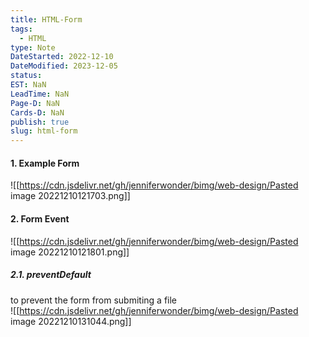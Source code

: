 ```yaml
---
title: HTML-Form
tags:
  - HTML
type: Note
DateStarted: 2022-12-10
DateModified: 2023-12-05
status:
EST: NaN
LeadTime: NaN
Page-D: NaN
Cards-D: NaN
publish: true
slug: html-form
---
```


#### 1. Example Form

![[https://cdn.jsdelivr.net/gh/jenniferwonder/bimg/web-design/Pasted image 20221210121703.png]]

#### 2. Form Event

![[https://cdn.jsdelivr.net/gh/jenniferwonder/bimg/web-design/Pasted image 20221210121801.png]]

##### 2.1. preventDefault

to prevent the form from submiting a file  
![[https://cdn.jsdelivr.net/gh/jenniferwonder/bimg/web-design/Pasted image 20221210131044.png]]
